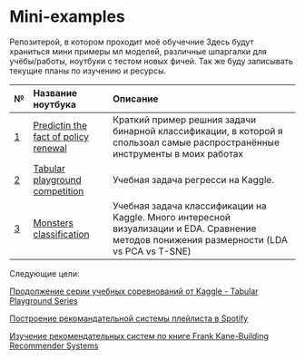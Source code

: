 # Mini-examples
Репозитерой, в котором проходит моё обучечние
Здесь будут храниться мини примеры мл моделей, различные шпаргалки для учёбы/работы, ноутбуки с тестом новых фичей. Так же буду записывать текущие планы по изучению и ресурсы.

[id1]: https://github.com/Lisstrange/Mini-examples/blob/main/Predicting%20the%20fact%20of%20policy%20renewal.ipynb
[id2]: https://github.com/Lisstrange/Mini-examples/blob/main/tabular_playground_competition.ipynb
[id3]: https://github.com/Lisstrange/Mini-examples/blob/main/ghosts.ipynb
[id4]: https://www.kaggle.com/yamaerenay/spotify-dataset-19212020-160k-tracks
[id5]: https://www.amazon.com/Building-Recommender-Systems-Machine-Learning-ebook/dp/B07GCV5JCZ/ref=sr_1_3?crid=TRJ753DIOQXC&dchild=1&keywords=recommender+systems&qid=1586810902&sprefix=recommender+systems%2Caps%2C278&sr=8-3
[id6]: https://www.kaggle.com/c/tabular-playground-series-feb-2021/overview

| № | Название ноутбука | Описание |
| :- | :--------------------- | :---------------------------|
| [1][id1]  | [Predictin the fact of policy renewal][id1] | Краткий пример решния задачи бинарной классификации, в которой я спользоал самые распространённые инструменты в моих работах |
| [2][id2]  | [Tabular playground competition][id2] | Учебная задача регресси на Kaggle. |
| [3][id3]  | [Monsters classification][id3] | Учебная задача классификации на Kaggle. Много интересной визуализации и EDA. Сравнение методов понижения размерности (LDA vs PCA vs T-SNE) |




Следующие цели:

[Продолжение серии учебных соревнований от Kaggle - Tabular Playground Series][id6]

[Построение рекомандательной системы плейлиста в Spotify][id4]

[Изучение рекомендательных систем по книге Frank Kane-Building Recommender Systems][id5]
